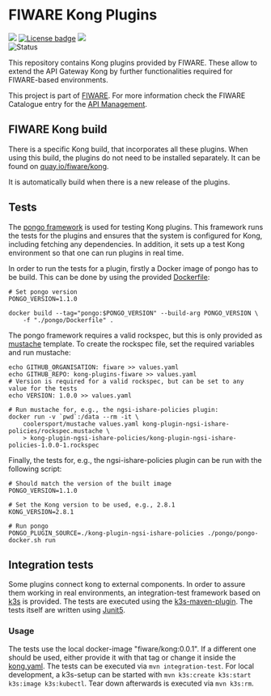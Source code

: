# FIWARE Kong Plugins

[![](https://nexus.lab.fiware.org/repository/raw/public/badges/chapters/api-management.svg)](https://www.fiware.org/developers/catalogue/)
[![License badge](https://img.shields.io/github/license/FIWARE/kong-plugins-fiware.svg)](https://opensource.org/licenses/MIT)
[![](https://img.shields.io/badge/tag-fiware-orange.svg?logo=stackoverflow)](http://stackoverflow.com/questions/tagged/fiware)
<br>
![Status](https://nexus.lab.fiware.org/static/badges/statuses/incubating.svg)

This repository contains Kong plugins provided by FIWARE. These allow to extend 
the API Gateway Kong by further functionalities required for FIWARE-based 
environments.

This project is part of [FIWARE](https://www.fiware.org/). For more information check the FIWARE Catalogue entry for the
[API Management](https://github.com/Fiware/catalogue/tree/master/security).


## FIWARE Kong build

There is a specific Kong build, that incorporates all these plugins. When using this build, 
the plugins do not need to be installed separately. 
It can be found on [quay.io/fiware/kong](https://quay.io/repository/fiware/kong?tab=tags).

It is automatically build when there is a new release of the plugins. 



## Tests

The [pongo framework](https://github.com/Kong/kong-pongo) is used for testing Kong plugins. 
This framework runs the tests for the plugins and ensures that the system is configured for Kong, 
including fetching any dependencies. In addition, it sets up a test Kong environment so that one 
can run plugins in real time.

In order to run the tests for a plugin, firstly a Docker image of pongo has to be build. This can 
be done by using the provided [Dockerfile](./pongo/Dockerfile):
```shell
# Set pongo version
PONGO_VERSION=1.1.0

docker build --tag="pongo:$PONGO_VERSION" --build-arg PONGO_VERSION \
    -f "./pongo/Dockerfile" .
```

The pongo framework requires a valid rockspec, but this is only provided 
as [mustache](http://mustache.github.io/) template. 
To create the rockspec file, set the required variables and run mustache:
```shell
echo GITHUB_ORGANISATION: fiware >> values.yaml
echo GITHUB_REPO: kong-plugins-fiware >> values.yaml
# Version is required for a valid rockspec, but can be set to any value for the tests
echo VERSION: 1.0.0 >> values.yaml

# Run mustache for, e.g., the ngsi-ishare-policies plugin:
docker run -v `pwd`:/data --rm -it \
	coolersport/mustache values.yaml kong-plugin-ngsi-ishare-policies/rockspec.mustache \
	> kong-plugin-ngsi-ishare-policies/kong-plugin-ngsi-ishare-policies-1.0.0-1.rockspec
```

Finally, the tests for, e.g., the ngsi-ishare-policies plugin can be run with the following script:
```shell
# Should match the version of the built image
PONGO_VERSION=1.1.0

# Set the Kong version to be used, e.g., 2.8.1
KONG_VERSION=2.8.1

# Run pongo
PONGO_PLUGIN_SOURCE=./kong-plugin-ngsi-ishare-policies ./pongo/pongo-docker.sh run
```

## Integration tests

Some plugins connect kong to external components. In order to assure them working in real environments, an integration-test framework based on [k3s](https://k3s.io/) is provided. The tests are executed using the [k3s-maven-plugin](https://github.com/kokuwaio/k3s-maven-plugin). 
The tests itself are written using [Junit5](https://junit.org/junit5/docs/current/user-guide/). 

### Usage

The tests use the local docker-image "fiware/kong:0.0.1". If a different one should be used, either provide it with that tag or change it inside the [kong.yaml](./it/src/test/k3s/kong.yaml). The tests can be executed via ```mvn integration-test```. For local development, a k3s-setup can be started with ```mvn k3s:create k3s:start k3s:image k3s:kubectl```. Tear down afterwards is executed via ```mvn k3s:rm```.
